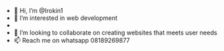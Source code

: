 - 👋 Hi, I’m @Irokin1
- 👀 I’m interested in web development
-
- 💞️ I’m looking to collaborate on creating websites that meets user needs
- 📫 Reach me on whatsapp 08189269877

<!---
Irokin1/Irokin1 is a ✨ special ✨ repository because its `README.md` (this file) appears on your GitHub profile.
You can click the Preview link to take a look at your changes.
--->
